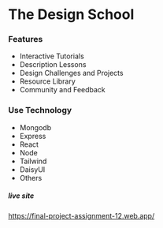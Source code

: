 # The Design School

### Features

- Interactive Tutorials
- Description Lessons
- Design Challenges and Projects
- Resource Library
- Community and Feedback

### Use Technology

- Mongodb
- Express
- React
- Node
- Tailwind
- DaisyUI
- Others

##### live site

https://final-project-assignment-12.web.app/
